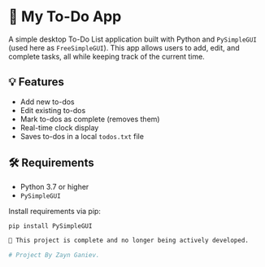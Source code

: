 # 📝 My To-Do App

A simple desktop To-Do List application built with Python and `PySimpleGUI` (used here as `FreeSimpleGUI`). This app allows users to add, edit, and complete tasks, all while keeping track of the current time.

## 💡 Features

- Add new to-dos
- Edit existing to-dos
- Mark to-dos as complete (removes them)
- Real-time clock display
- Saves to-dos in a local `todos.txt` file

## 🛠 Requirements

- Python 3.7 or higher
- `PySimpleGUI`

Install requirements via pip:

```bash
pip install PySimpleGUI

🚧 This project is complete and no longer being actively developed.

# Project By Zayn Ganiev.
 